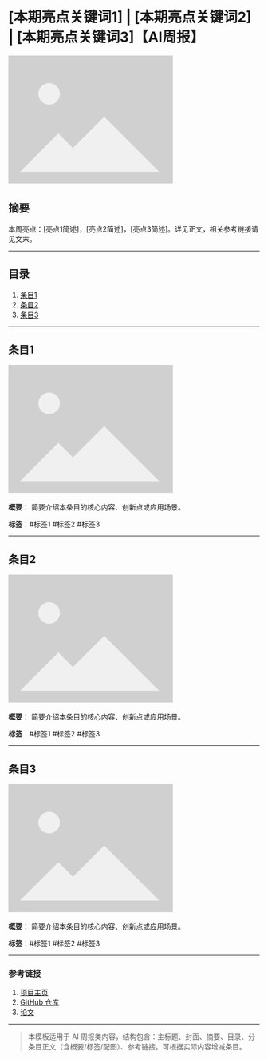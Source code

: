# [本期亮点关键词1] | [本期亮点关键词2] | [本期亮点关键词3]【AI周报】

![封面图](/assets/images/placeholder.png)

## 摘要

本周亮点：[亮点1简述]，[亮点2简述]，[亮点3简述]。详见正文，相关参考链接请见文末。

---

## 目录

1. [条目1](#条目1)
2. [条目2](#条目2)
3. [条目3](#条目3)

---

## 条目1

![条目1配图](/assets/images/placeholder.png)

**概要**：
简要介绍本条目的核心内容、创新点或应用场景。

**标签**：#标签1 #标签2 #标签3

---

## 条目2

![条目2配图](/assets/images/placeholder.png)

**概要**：
简要介绍本条目的核心内容、创新点或应用场景。

**标签**：#标签1 #标签2 #标签3

---

## 条目3

![条目3配图](/assets/images/placeholder.png)

**概要**：
简要介绍本条目的核心内容、创新点或应用场景。

**标签**：#标签1 #标签2 #标签3

---

### **参考链接**
1. [项目主页](https://example.com)
2. [GitHub 仓库](https://github.com/example)
3. [论文](https://arxiv.org/abs/example)

---

> 本模板适用于 AI 周报类内容，结构包含：主标题、封面、摘要、目录、分条目正文（含概要/标签/配图）、参考链接。可根据实际内容增减条目。
